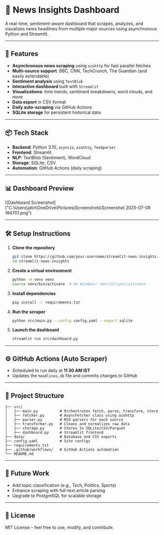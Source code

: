 # 📰 News Insights Dashboard

A real-time, sentiment-aware dashboard that scrapes, analyzes, and visualizes news headlines from multiple major sources using asynchronous Python and Streamlit.

---

## 🚀 Features

- **Asynchronous news scraping** using `aiohttp` for fast parallel fetches
- **Multi-source support**: BBC, CNN, TechCrunch, The Guardian (and easily extendable)
- **Sentiment analysis** using `TextBlob`
- **Interactive dashboard** built with `Streamlit`
- **Visualizations**: time trends, sentiment breakdowns, word clouds, and more
- **Data export** in CSV format
- **Daily auto-scraping** via GitHub Actions
- **SQLite storage** for persistent historical data

---

## 📦 Tech Stack

- **Backend**: Python 3.10, `asyncio`, `aiohttp`, `feedparser`
- **Frontend**: Streamlit
- **NLP**: TextBlob (Sentiment), WordCloud
- **Storage**: SQLite, CSV
- **Automation**: GitHub Actions (daily scraping)

---

## 📊 Dashboard Preview

![Dashboard Screenshot]("C:\Users\jatin\OneDrive\Pictures\Screenshots\Screenshot 2025-07-08 184701.png")

---

## 🛠️ Setup Instructions

1. **Clone the repository**
   ```bash
   git clone https://github.com/your-username/streamlit-news-insights.git
   cd streamlit-news-insights
   ```

2. **Create a virtual environment**
   ```bash
   python -m venv venv
   source venv/bin/activate  # On Windows: venv\Scripts\activate
   ```

3. **Install dependencies**
   ```bash
   pip install -r requirements.txt
   ```

4. **Run the scraper**
   ```bash
   python src/main.py --config config.yaml --export sqlite
   ```

5. **Launch the dashboard**
   ```bash
   streamlit run src/dashboard.py
   ```

---

## ⚙️ GitHub Actions (Auto Scraper)

- Scheduled to run daily at **11 30 AM IST**
- Updates the `headlines.db` file and commits changes to GitHub

---

## 📁 Project Structure

```
├── src/
│   ├── main.py          # Orchestrates fetch, parse, transform, store
│   ├── fetcher.py       # AsyncFetcher class using aiohttp
│   ├── parser.py        # RSS parsers for each source
│   ├── transformer.py   # Cleans and normalizes raw data
│   ├── storage.py       # Stores to SQLite/CSV/Parquet
│   ├── dashboard.py     # Streamlit frontend
├── data/                # Database and CSV exports
├── config.yaml          # Site configs
├── requirements.txt
├── .github/workflows/   # GitHub Actions automation
└── README.md
```

---

## 📌 Future Work

- Add topic classification (e.g., Tech, Politics, Sports)
- Enhance scraping with full-text article parsing
- Upgrade to PostgreSQL for scalable storage


---

## 📄 License

MIT License – feel free to use, modify, and contribute.